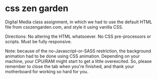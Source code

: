# css zen garden
 
Digital Media class assignment, in which we had to use the default HTML file from csszengarden.com, and style it using vanilla CSS.

Directions: No altering the HTML whatsoever. No CSS pre-processors or scripts. Must be fully responsive.

Note: because of the no-Javascript-or-SASS restriction, the background animation had to be done using CSS animation. Depending on your machine, your CPU/RAM might start to get a little overexcited. So, please remember to close the tab when you're finished, and thank your motherboard for working so hard for you.
